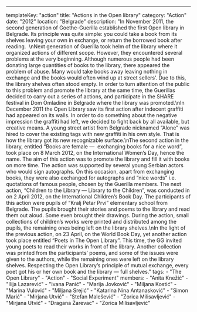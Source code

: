 ---
  templateKey: "action"
  title: "Actions in the Open library"
  category: "Action"
  date: "2012"
  location: "Belgrade"
  description: "In November 2011, the second generation of Goethe-Guerilla established the first Open library in Belgrade. Its principle was quite simple: you could take a book from its shelves leaving your own in exchange, or return the borrowed book after reading.  \nNext generation of Guerilla took helm of the library where it organized actions of different scope. However, they encountered several problems at the very beginning. Although numerous people had been donating large quantities of books to the library, there appeared the problem of abuse. Many would take books away leaving nothing in exchange and the books would often wind up at street sellers’. Due to this, the library shelves often stood empty. In order to turn attention of the public to this problem and promote the library at the same time, the Guerillas decided to carry out a series of actions, and participate in the SHARE festival in Dom Omladine in Belgrade where the library was promoted.\nIn December 2011 the Open Library saw its first action after indecent graffiti had appeared on its walls. In order to do something about the negative impression the graffiti had left, we decided to fight back by all available, but creative means. A young street artist from Belgrade nicknamed “Alone” was hired to cover the existing tags with new graffiti in his own style. That is how the library got its new recognizable surface.\nThe second action in the library, entitled “Books are female —  exchanging books for a nice word”, took place on 8 March 2012, on the International Women’s Day, hence the name. The aim of this action was to promote the library and fill it with books on more time. The action was supported by several young Serbian actors who would sign autographs. On this occasion, apart from exchanging books, they were also exchanged for autographs and “nice words” i.e. quotations of famous people, chosen by the Guerilla members. The next action, “Children to the Library — Library to the Children”, was conducted in on 2 April 2012, on the International Children’s Book Day. The participants of this action were pupils of “Kralj Petar Prvi” elementary school from Belgrade. The pupils brought their stories and poems to the library and read them out aloud. Some even brought their drawings. During the action, small collections of children’s works were printed and distributed among the pupils, the remaining ones being left on the library shelves.\nIn the light of the previous action, on 23 April, on the World Book Day, yet another action took place entitled “Poets in The Open Library”. This time, the GG invited young poets to read their works in front of the library. Another collection was printed from the participants’ poems, and some of the issues were given to the authors, while the remaining ones were left on the library shelves. Respecting the Open Library’s principle of mutual exchange, every poet got his or her own book and the library — full shelves."
  tags: 
    - "The Open Library"
    - "Action"
    - "Social Experiment"
  members: 
    - "Anita Knežić"
    - "Ilija Lazarević"
    - "Ivana Panić"
    - "Marija Jovković"
    - "Miljana Kostić"
    - "Marina Vulović"
    - "Miljana Srejić"
    - "Katarina Nina Antanasković"
    - "Simon Marić"
    - "Mirjana Utvić"
    - "Stefan Malešević"
    - "Zorica Milisavljević"
    - "Mirjana Utvić"
    - "Dragana Žarevac"
    - "Zorica Milisavljević"

